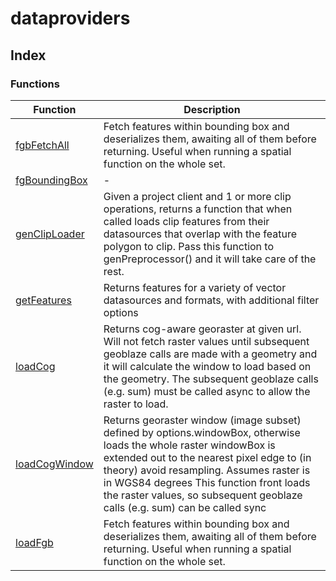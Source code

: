# dataproviders

## Index

### Functions

| Function | Description |
| ------ | ------ |
| [fgbFetchAll](functions/fgbFetchAll.md) | Fetch features within bounding box and deserializes them, awaiting all of them before returning. Useful when running a spatial function on the whole set. |
| [fgBoundingBox](functions/fgBoundingBox.md) | - |
| [genClipLoader](functions/genClipLoader.md) | Given a project client and 1 or more clip operations, returns a function that when called loads clip features from their datasources that overlap with the feature polygon to clip. Pass this function to genPreprocessor() and it will take care of the rest. |
| [getFeatures](functions/getFeatures.md) | Returns features for a variety of vector datasources and formats, with additional filter options |
| [loadCog](functions/loadCog.md) | Returns cog-aware georaster at given url. Will not fetch raster values until subsequent geoblaze calls are made with a geometry and it will calculate the window to load based on the geometry. The subsequent geoblaze calls (e.g. sum) must be called async to allow the raster to load. |
| [loadCogWindow](functions/loadCogWindow.md) | Returns georaster window (image subset) defined by options.windowBox, otherwise loads the whole raster windowBox is extended out to the nearest pixel edge to (in theory) avoid resampling. Assumes raster is in WGS84 degrees This function front loads the raster values, so subsequent geoblaze calls (e.g. sum) can be called sync |
| [loadFgb](functions/loadFgb.md) | Fetch features within bounding box and deserializes them, awaiting all of them before returning. Useful when running a spatial function on the whole set. |
